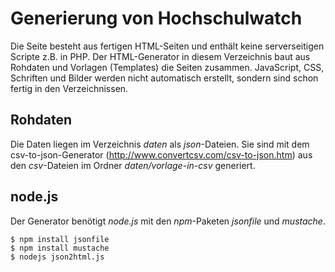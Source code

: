 # Generierung von Hochschulwatch

Die Seite besteht aus fertigen HTML-Seiten und enthält keine serverseitigen Scripte z.B. in PHP. Der HTML-Generator in diesem Verzeichnis baut aus Rohdaten und Vorlagen (Templates) die Seiten zusammen. JavaScript, CSS, Schriften und Bilder werden nicht automatisch erstellt, sondern sind schon fertig in den Verzeichnissen.


## Rohdaten

Die Daten liegen im Verzeichnis *daten* als *json*-Dateien. Sie sind mit dem csv-to-json-Generator (http://www.convertcsv.com/csv-to-json.htm) aus den *csv*-Dateien im Ordner *daten/vorlage-in-csv* generiert.


## node.js

Der Generator benötigt *node.js* mit den *npm*-Paketen *jsonfile* und *mustache*.

    $ npm install jsonfile
    $ npm install mustache
    $ nodejs json2html.js

